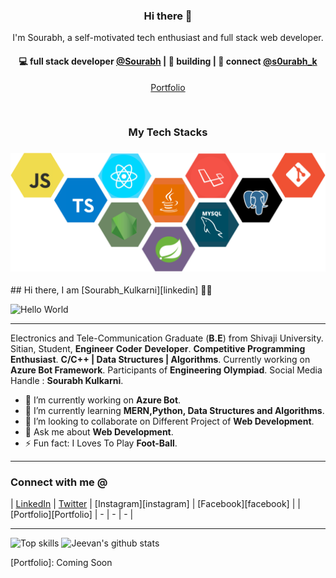 <h3 align="center"> Hi there 👋</h3>

<p align="center">
I'm Sourabh, a self-motivated tech enthusiast and full stack web developer.
</p>

<h4 align="center">
💻 full stack developer <a href="https://github.com/souru98">@Sourabh</a> | 🌱 building  | 💬 connect <a href="https://twitter.com/s0urabh_k">@s0urabh_k</a>
</h4>
<p  align="center">
<a href="https://confident-murdock-87aadb.netlify.app/">Portfolio</a>
</p>

<br/>
<h3 align="center">
My Tech Stacks
</h3>

<h3 align="center">
<img src="https://raw.githubusercontent.com/souru98/souru98/master/assets/stack.svg" alt="stacks"/>
</h3>
## Hi there, I am [Sourabh_Kulkarni][linkedin] 👋🏻

![Hello World](https://drive.google.com/uc?export=view&id=1S3_UfDj6gqPCmzNd0enGJYQfq_zaM_nK)

---

Electronics and Tele-Communication Graduate  (**B.E**) from Shivaji University.
Sitian, Student, **Engineer** **Coder** **Developer**.
**Competitive Programming Enthusiast**.
**C/C++ | Data Structures | Algorithms**.
Currently working on **Azure Bot Framework**.
Participants of **Engineering Olympiad**.
Social Media Handle : **Sourabh Kulkarni**.

- 🔭 I’m currently working on **Azure Bot**.
- 🌱 I’m currently learning **MERN,Python, Data Structures and Algorithms**.
- 👯 I’m looking to collaborate on Different Project of **Web Development**.
- 💬 Ask me about **Web Development**.
- ⚡ Fun fact: I Loves To Play **Foot-Ball**.

---

### Connect with me @
| [LinkedIn][linkedin] | [Twitter][twitter] | [Instagram][instagram] | [Facebook][facebook] |
| [Portfolio][Portfolio] | - | - | - |

---

![Top skills](https://github-readme-stats.vercel.app/api/top-langs/?username=souru98&hide_border=true)
![Jeevan's github stats](https://github-readme-stats.vercel.app/api?username=souru98&count_private=true&show_icons=true&hide_border=true)

[linkedin]: https://www.linkedin.com/in/sourabh-kulkarni-068322173/
[twitter]: https://twitter.com/s0urabh_k
<!-- [instagram]: https://www.instagram.com/G1Joshi
[facebook]: https://www.facebook.com/G1JoC -->
[Portfolio]: Coming Soon